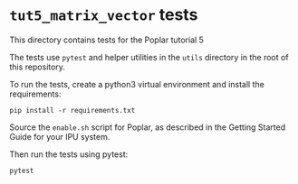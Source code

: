 <!-- Copyright (c) 2020 Graphcore Ltd. All rights reserved. -->
# `tut5_matrix_vector` tests

This directory contains tests for the Poplar tutorial 5

The tests use `pytest` and helper utilities in the `utils` directory in the
root of this repository.

To run the tests, create a python3 virtual environment and install the
requirements:

    pip install -r requirements.txt

Source the `enable.sh` script for Poplar, as described in the Getting Started
Guide for your IPU system.

Then run the tests using pytest:

    pytest
